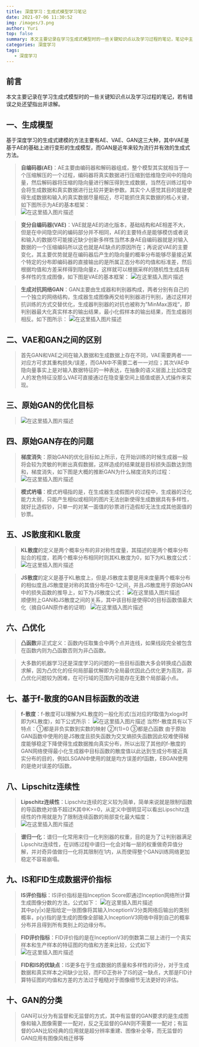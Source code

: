 ```yaml
---
title: 深度学习：生成式模型学习笔记
date: 2021-07-06 11:30:52
img: /images/3.png
author: Yuri
top: false
summary: 本文主要记录在学习生成式模型时的一些关键知识点以及学习过程的笔记，笔记中主要是基于斯坦福大学的CS231n课程所记录，若有错误之处还望指出并谅解。
categories: 深度学习
tags: 
   - 深度学习
---
```

## 前言
本文主要记录在学习生成式模型时的一些关键知识点以及学习过程的笔记，若有错误之处还望指出并谅解。

## 一、生成模型
基于深度学习的生成式建模的方法主要有AE、VAE、GAN这三大种，其中VAE是基于AE的基础上进行变形的生成模型，而GAN是近年来较为流行并有效的生成式方法。
> **自编码器(AE)**：AE主要由编码器和解码器组成，整个模型其实就相当于一个压缩解压的一个过程，编码器将真实数据进行压缩到低维隐空间中的隐向量，然后解码器将压缩的隐向量进行解压得到生成数据，当然在训练过程中会将生成数据和真实数据进行比较并更新参数。其实个人感觉其目的就是使得生成数据和输入的真实数据尽量相近，尽可能抓住真实数据的核心关键，如下图所示为AE的基本框架：  
![在这里插入图片描述](https://img-blog.csdnimg.cn/2021070515081395.png?x-oss-process=image/watermark,type_ZmFuZ3poZW5naGVpdGk,shadow_10,text_aHR0cHM6Ly9ibG9nLmNzZG4ubmV0L3FxXzQzNzExNjk3,size_16,color_FFFFFF,t_70)


> **变分自编码器(VAE)**：VAE就是AE的进化版本，基础结构和AE相差不大，但是在中间隐空间的编码部分并不相同，AE的主要特点是能够模仿或者说和输入的数据尽可能接近缺少创新多样性当然本身AE自编码器就是对输入数据的一个压缩编码所以这也就是AE缺点的原因所在；再说说VAE的主要变化，其主要优势就是在编码器后产生的隐向量的概率分布能够尽量接近某个特定的分布即编码器的直接输出的是所属正态分布的均值和标准差，然后根据均值和方差采样得到隐向量z，这样就可以根据采样的随机性生成具有多样性的生成图像，如下图是VAE的基本框架： ![在这里插入图片描述](https://img-blog.csdnimg.cn/20210705151545754.jpg?x-oss-process=image/watermark,type_ZmFuZ3poZW5naGVpdGk,shadow_10,text_aHR0cHM6Ly9ibG9nLmNzZG4ubmV0L3FxXzQzNzExNjk3,size_16,color_FFFFFF,t_70)

 > **生成对抗网络GAN**：GAN主要由生成器和判别器构成，两者分别有自己的一个独立的网络结构，生成器生成图像再交给判别器进行判别，通过这样对抗训练的方式交替优化，生成器判别器的对抗也被称为”MinMax游戏“，即判别器最大化真实样本的输出结果，最小化假样本的输出结果，而生成器则相反。如下图所示：
 > ![在这里插入图片描述](https://img-blog.csdnimg.cn/20210705155850826.png?x-oss-process=image/watermark,type_ZmFuZ3poZW5naGVpdGk,shadow_10,text_aHR0cHM6Ly9ibG9nLmNzZG4ubmV0L3FxXzQzNzExNjk3,size_16,color_FFFFFF,t_70)

## 二、VAE和GAN之间的区别
> 首先GAN和VAE之间在输入数据和生成数据上存在不同，VAE需要两者一一对应方可求其重构损失/误差，而GAN中不需要二者一一对应；其次VAE中隐向量事实上是对输入数据特征的一种表达，在抽象的语义层面上比如改变人的发色特征没那么VAE可直接通过在隐变量空间上插值或嵌入式操作来实现。

## 三、原始GAN的优化目标
> ![在这里插入图片描述](https://img-blog.csdnimg.cn/20210705160911581.png)

## 四、原始GAN存在的问题
> **梯度消失**：原始GAN的优化目标如上所示，在开始训练的时候生成器一般将会较为灵敏的判断出真假数据，这样造成的结果就是目标损失函数达到饱和，梯度消失，如下图是大概的推断GAN为什么梯度消失的过程：
> ![在这里插入图片描述](https://img-blog.csdnimg.cn/20210705170628767.jpg?x-oss-process=image/watermark,type_ZmFuZ3poZW5naGVpdGk,shadow_10,text_aHR0cHM6Ly9ibG9nLmNzZG4ubmV0L3FxXzQzNzExNjk3,size_16,color_FFFFFF,t_70)

> **模式坍塌**：模式坍塌指的是，在生成器生成假图片的过程中，生成器的泛化能力太弱，只能产生相似或相同的图片无法创新使得生成数据具有多样性，就好比造假钞，只单一的对某一面值的钞票进行造假却无法生成其他面值的钞票。

## 五、JS散度和KL散度
> **KL散度**的定义是两个概率分布的非对称性度量，其描述的是两个概率分布拟合的程度，若两个概率分布相同时则其KL散度为0，如下为KL散度公式：  
> ![在这里插入图片描述](https://img-blog.csdnimg.cn/2021070517190799.png)

> **JS散度**的定义是基于KL散度上，但是JS散度主要是用来度量两个概率分布的相似度且JS散度是对称的其值分布在0-1之间，并且JS散度用于原始GAN中的损失函数的推导上，如下为JS散度公式：
> ![在这里插入图片描述](https://img-blog.csdnimg.cn/20210705172400301.png)  
> 顺便附上GAN和JS散度之间的关系，其中该目标是使得D的目标函数值最大化（摘自GAN原作者的证明）
> ![在这里插入图片描述](https://img-blog.csdnimg.cn/20210705173223192.png)


## 六、凸优化
>  **凸函数**非正式定义：函数内任取集合中两个点并连线，如果线段完全被包含在函数内则为凸函数否则为非凸函数。

> 大多数的机器学习还是深度学习的问题的一些目标函数大多会转换成凸函数求解，因为凸优化的任何局部最优解即为全局最优因此凸优化更为高效，非凸优化问题较为困难，在可行域的范围内可能存在无数个局部最小点。

## 七、基于f-散度的GAN目标函数的改进
> **f-散度**：f-散度可以理解为KL散度的一般化形式(当对应的f取值为xlogx时即为KL散度)，如下公式所示：
> ![在这里插入图片描述](https://img-blog.csdnimg.cn/20210705185641237.png)
> 当然f-散度具有以下特点：①都是非负实数到实数的映射 ②f(1)=0 ③都是凸函数
> 由于原始GAN函数中使用的是JS散度且损失函数为交叉熵损失函数因此较难使得梯度能够稳定下降使得生成数据推向真实分布，所以出现了其他的f-散度的GAN网络使得最小化生成器中目标函数的散度值以此达到生成分布接近真实分布的目的，例如LSGAN中使用的就是均方误差的f函数，EBGAN使用的是绝对误差的f函数。

## 八、Lipschitz连续性
> **Lipschitz连续性**：Lipschitz连续的定义较为简单，简单来说就是限制f函数的导函数绝对值不超过K其中K>=0，从定义中很明显可以看出Lipschitz连续性的作用就是为了限制连续函数的局部变化最大幅度：  
> ![在这里插入图片描述](https://img-blog.csdnimg.cn/20210705191049763.png)

> **谱归一化**：谱归一化常用来归一化判别器的权重，目的是为了让判别器满足Lipschitz连续性，在训练过程中谱归一化会对每一层的权重做奇异值分解，并对奇异值做归一化将其限制在1内，从而使得整个GAN训练网络更加稳定不容易崩塌。

## 九、IS和FID生成数据评价指标
> **IS评价指标**：IS评价指标是指Inception Score即通过Inception网络所计算生成图像分数的方法，公式如下：
> ![在这里插入图片描述](https://img-blog.csdnimg.cn/20210705191829418.png)  
> 其中p(y|x)是指给定一张图像将其输入InceptionV3分类网络后输出的类别概率，p(y)指的是生成的图像全部输入InceptionV3网络中得到自己的概率分布并且得到所有类别上的边缘分布。

> **FID评价指标**：FID评价指的是在InceptionV3的倒数第二层上进行一个真实样本和生产样本的特征图的均值和方差来比较，公式如下  
> ![在这里插入图片描述](https://img-blog.csdnimg.cn/20210705192356477.png)

> **FID和IS的优缺点**：IS更多在于生成数据的质量和多样性的评分，对于生成数据和真实样本之间缺少比较，而FID正弥补了IS的这一缺点，大那是FID计算特征图的均值和方差的方法过于粗糙对于图像细节无法更好的评估。

## 十、GAN的分类
> GAN可以分为有监督和无监督的方式，其中有监督的GAN要求的是生成图像和输入图像需要一一配对，反之无监督的GAN则不需要一一配对；有监督的GAN比较经典的应用就是超分辨率重建、图像补全等，而无监督的GAN应用有图像风格迁移等









